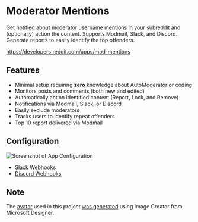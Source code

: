 # Moderator Mentions

Get notified about moderator username mentions in your subreddit and (optionally) action the content. Supports Modmail, Slack, and Discord. Generate reports to easily identify the top offenders.

https://developers.reddit.com/apps/mod-mentions

## Features

* Minimal setup requiring **zero** knowledge about AutoModerator or coding
* Monitors posts and comments (both new and edited)
* Automatically action identified content (Report, Lock, and Remove)
* Notifications via Modmail, Slack, or Discord
* Easily exclude moderators
* Tracks users to identify repeat offenders
* Top 10 report delivered via Modmail

## Configuration

![Screenshot of App Configuration](https://github.com/shiruken/mod-mentions/assets/867617/a9f3a785-8858-4825-b7d5-a7cccd1fcc90)

* [Slack Webhooks](https://api.slack.com/messaging/webhooks)
* [Discord Webhooks](https://support.discord.com/hc/en-us/articles/228383668-Intro-to-Webhooks)

## Note

The [avatar](/assets/avatar.jpg) used in this project [was generated](https://www.bing.com/images/create/reddit-snoo-with-red-chat-bubble/1-65b40a11568c47adb04431b185d844e0?id=B84TaPWFCr4rXj3PWYi4rg%3d%3d&view=detailv2&idpp=genimg&FORM=GCRIDP&mode=overlay) using Image Creator from Microsoft Designer.
